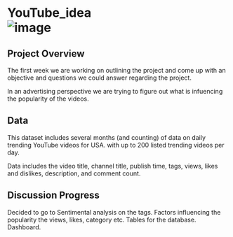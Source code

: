 # YouTube_idea<br/>![image](https://user-images.githubusercontent.com/105166481/198424022-199c03fb-bfb8-4d18-b173-70d5fd4b72af.png)

## Project Overview
The first week we are working on outlining the project and come up with an objective and questions we could answer regarding the project. 

In an advertising perspective we are trying to figure out what is infuencing the popularity of the videos. 

## Data
This dataset includes several months (and counting) of data on daily trending YouTube videos for USA. with up to 200 listed trending videos per day.

Data includes the video title, channel title, publish time, tags, views, likes and dislikes, description, and comment count.

## Discussion Progress

Decided to go to Sentimental analysis on the tags.
Factors influencing the popularity the views, likes, category etc.
Tables for the database.
Dashboard.
